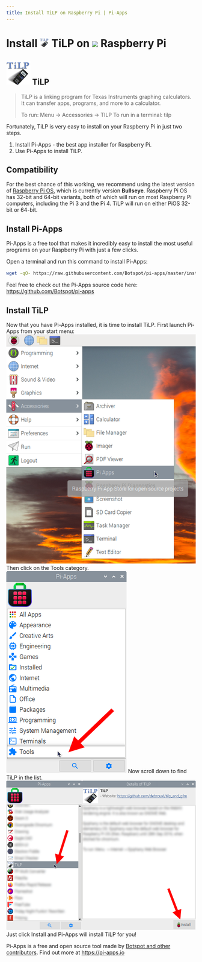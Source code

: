 ```yaml
---
title: Install TiLP on Raspberry Pi | Pi-Apps
---
```

<div class="simple-install-content content">

# Install <img src="/img/app-icons/TiLP/icon-64.png" height=24> TiLP on <img src=https://www.vectorlogo.zone/logos/raspberrypi/raspberrypi-icon.svg height=24> Raspberry Pi

## <img src="/img/app-icons/TiLP/icon-64.png"> TiLP
> TiLP is a linking program for Texas Instruments graphing calculators. It can transfer apps, programs, and more to a calculator.
> 
> To run: Menu -> Accessories -> TILP
> To run in a terminal: tilp

Fortunately, TiLP is very easy to install on your Raspberry Pi in just two steps.
1. Install Pi-Apps - the best app installer for Raspberry Pi.
2. Use Pi-Apps to install TiLP.
</div>
<div class="simple-install-content content">

## Compatibility
For the best chance of this working, we recommend using the latest version of [Raspberry Pi OS](https://www.raspberrypi.com/software/), which is currently version **Bullseye**.
Raspberry Pi OS has 32-bit and 64-bit variants, both of which will run on most Raspberry Pi computers, including the Pi 3 and the Pi 4.
TiLP will run on either PiOS 32-bit or 64-bit.
</div>
<div class="simple-install-content content">

## Install Pi-Apps

Pi-Apps is a free tool that makes it incredibly easy to install the most useful programs on your Raspberry Pi with just a few clicks.

Open a terminal and run this command to install Pi-Apps:
```bash
wget -qO- https://raw.githubusercontent.com/Botspot/pi-apps/master/install | bash
```
Feel free to check out the Pi-Apps source code here: https://github.com/Botspot/pi-apps
</div>
<div class="simple-install-content content">

## Install TiLP

Now that you have Pi-Apps installed, it is time to install TiLP.
First launch Pi-Apps from your start menu:
<img src="/img/start-menu.png">
Then click on the Tools category.
<img src="/img/category-selections/Tools.png">
Now scroll down to find TiLP in the list.
<img src="/img/app-icons/TiLP/app-selection.png">
Just click Install and Pi-Apps will install TiLP for you!
</div>
<div class="simple-install-content content">

Pi-Apps is a free and open source tool made by [Botspot and other contributors](/about/#contributors). Find out more at https://pi-apps.io
</div>
